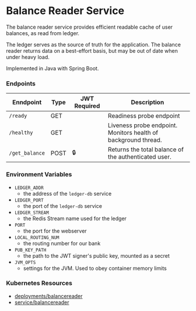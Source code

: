 # Balance Reader Service

The balance reader service provides efficient readable cache of user balances, as read from ledger.

The ledger serves as the source of truth for the application. The balance reader returns data on a
best-effort basis, but may be out of date when under heavy load.

Implemented in Java with Spring Boot.

### Endpoints

| Enndpoint      | Type  | JWT Required | Description                                                     |
| -------------- | ----- | ------------ | --------------------------------------------------------------- |
| `/ready`       | GET   |              |  Readiness probe endpoint                                       |
| `/healthy`     | GET   |              |  Liveness probe endpoint. Monitors health of background thread. |
| `/get_balance` | POST  | 🔒           |  Returns the total balance of the authenticated user.           |

### Environment Variables

- `LEDGER_ADDR`
  - the address of the `ledger-db` service
- `LEDGER_PORT`
  - the port of the `ledger-db` service
- `LEDGER_STREAM`
  - the Redis Stream name used for the ledger
- `PORT`
  - the port for the webserver
- `LOCAL_ROUTING_NUM`
  - the routing number for our bank
- `PUB_KEY_PATH`
  - the path to the JWT signer's public key, mounted as a secret
- `JVM_OPTS`
  - settings for the JVM. Used to obey container memory limits

### Kubernetes Resources

- [deployments/balancereader](/kubernetes-manifests/balance-reader.yaml)
- [service/balancereader](/kubernetes-manifests/balance-reader.yaml)
